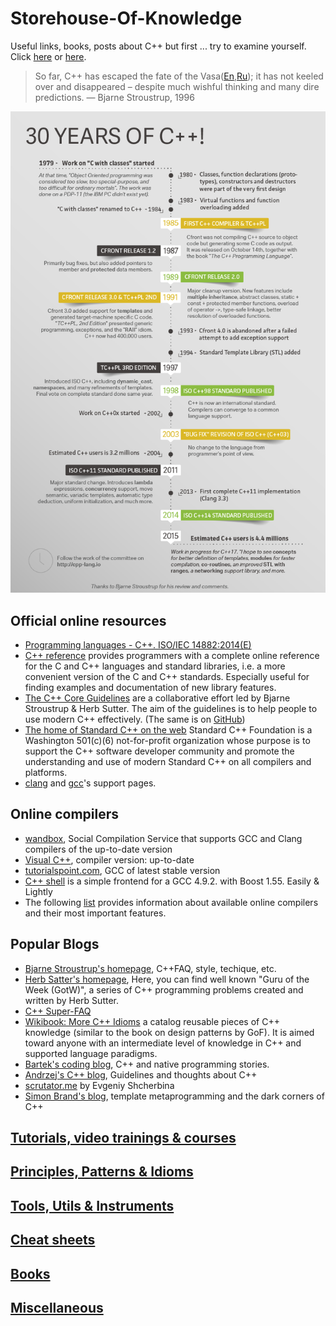 # Storehouse-Of-Knowledge
Useful links, books, posts about C++
but first ... try to examine yourself. Click [here](https://www.tutorialspoint.com/cplusplus/cpp_questions_answers.htm) or [here](https://github.com/nikolaAV/Storehouse-Of-Knowledge/blob/master/list_of_questions.md).

> So far, C++ has escaped the fate of the Vasa([En](http://www.aristeia.com/TalkNotes/C++vstheVasa2-ups.pdf),[Ru](https://habrahabr.ru/company/infopulse/blog/227529/));  it has not
keeled over and disappeared – despite much wishful
thinking and many dire predictions.
— Bjarne Stroustrup, 1996

![30YearsOfC++](https://github.com/nikolaAV/Storehouse-Of-Knowledge/blob/master/30YearsOfC%2B%2B.png)

## Official online resources
* [Programming languages - C++. ISO/IEC 14882:2014(E)](http://doc.imzlp.me/viewer.html?file=docs/standard/isocpp2014.pdf)
* [C++ reference](http://en.cppreference.com/w/) provides programmers with a complete online reference for the C and C++ languages and standard libraries, i.e. a more convenient version of the C and C++ standards. Especially useful for finding examples and documentation of new library features.
* [The C++ Core Guidelines](https://isocpp.github.io/CppCoreGuidelines/CppCoreGuidelines.html) are a collaborative effort led by Bjarne Stroustrup & Herb Sutter. The aim of the guidelines is to help people to use modern C++ effectively. (The same is on [GitHub](https://github.com/isocpp/CppCoreGuidelines))
* [The home of Standard C++ on the web](https://isocpp.org/std/status) Standard C++ Foundation is a Washington 501(c)(6) not-for-profit organization whose purpose is to support the C++ software developer community and promote the understanding and use of modern Standard C++ on all compilers and platforms.
* [clang](http://clang.llvm.org/cxx_status.html) and [gcc](https://gcc.gnu.org/projects/cxx-status.html)'s support pages.

## Online compilers
* [wandbox](https://wandbox.org/), Social Compilation Service that supports GCC and Clang compilers of the up-to-date version
* [Visual C++](http://webcompiler.cloudapp.net/), compiler version: up-to-date
* [tutorialspoint.com](https://www.tutorialspoint.com/compile_cpp_online.php), GCC of latest stable version
* [C++ shell](http://cpp.sh/) is a simple frontend for a GCC 4.9.2. with Boost 1.55. Easily & Lightly
* The following [list](https://arne-mertz.de/2017/05/online-compilers/) provides information about available online compilers and their most important features.

## Popular Blogs
* [Bjarne Stroustrup's homepage](http://stroustrup.com/), C++FAQ, style, techique, etc.
* [Herb Satter's homepage](https://herbsutter.com/), Here, you can find well known "Guru of the Week (GotW)", a series of C++ programming problems created and written by Herb Sutter.
* [C++ Super-FAQ](https://isocpp.org/faq)
* [Wikibook: More C++ Idioms](https://en.wikibooks.org/wiki/More_C%2B%2B_Idioms) a catalog reusable pieces of C++ knowledge (similar to the book on design patterns by GoF). It is aimed toward anyone with an intermediate level of knowledge in C++ and supported language paradigms.
* [Bartek's coding blog](http://www.bfilipek.com/p/start-here.html), C++ and native programming stories.
* [Andrzej's C++ blog](https://akrzemi1.wordpress.com/), Guidelines and thoughts about C++
* [scrutator.me](http://scrutator.me/) by Evgeniy Shcherbina
* [Simon Brand's blog](https://blog.tartanllama.xyz/), template metaprogramming and the dark corners of C++ 

## [Tutorials, video trainings & courses](https://github.com/nikolaAV/Storehouse-Of-Knowledge/blob/master/tutorials/list.md)
## [Principles, Patterns & Idioms](https://github.com/nikolaAV/Storehouse-Of-Knowledge/blob/master/patterns/list.md)
## [Tools, Utils & Instruments](https://github.com/nikolaAV/Storehouse-Of-Knowledge/blob/master/tools/list.md)
## [Cheat sheets](https://github.com/nikolaAV/Storehouse-Of-Knowledge/blob/master/cheat_sheets/cheat_sheets.md)
## [Books](https://github.com/nikolaAV/Storehouse-Of-Knowledge/blob/master/books/list.md)
## [Miscellaneous](https://github.com/nikolaAV/Storehouse-Of-Knowledge/blob/master/miscellaneous/list.md)
